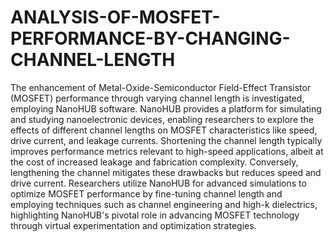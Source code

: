 # ANALYSIS-OF-MOSFET-PERFORMANCE-BY-CHANGING-CHANNEL-LENGTH
The enhancement of Metal-Oxide-Semiconductor Field-Effect Transistor (MOSFET) performance through varying channel length is investigated, employing NanoHUB software. NanoHUB provides a platform for simulating and studying nanoelectronic devices, enabling researchers to explore the effects of different channel lengths on MOSFET characteristics like speed, drive current, and leakage currents. Shortening the channel length typically improves performance metrics relevant to high-speed applications, albeit at the cost of increased leakage and fabrication complexity. Conversely, lengthening the channel mitigates these drawbacks but reduces speed and drive current. Researchers utilize NanoHUB for advanced simulations to optimize MOSFET performance by fine-tuning channel length and employing techniques such as channel engineering and high-k dielectrics, highlighting NanoHUB's pivotal role in advancing MOSFET technology through virtual experimentation and optimization strategies.
